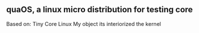 ## quaOS, a linux micro distribution for testing core
Based on: Tiny Core Linux
My object its interiorized the kernel
